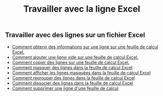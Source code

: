 ﻿---
title: Travailler avec la ligne Excel
second_title: Documen
linktitle: Rangée
type: docs
url: /fr/rows/
aliases: [/working-with-rows/]
keywords: Working with rows on an Excel file
description: Aspose.Cells Cloud REST API prend en charge l'utilisation des lignes d'un fichier Excel. Le SDK prend en charge différents langages de développement, notamment Android, C#, Go, Java, NodeJS, Perl, PHP, Python, Ruby et Swift.
weight: 100
kwords: Excel, Office Cloud, REST API, Feuille de calcul, PDF, CSV, Json, Markdown, Lignes
---
## Travailler avec des lignes sur un fichier Excel

- [Comment obtenir des informations sur une ligne sur une feuille de calcul Excel.](/cells/fr/rows/get/row/)
- [Comment ajouter une ligne vide sur une feuille de calcul Excel.](/cells/fr/rows/add/row/)
- [Comment copier des lignes sur une feuille de calcul Excel.](/cells/fr/rows/copy/)
- [Comment masquer des lignes dans la feuille de calcul Excel](/cells/fr/rows/hide/)
- [Comment afficher les lignes masquées dans la feuille de calcul Excel](/cells/fr/rows/unhide/)
- [Comment regrouper des lignes dans la feuille de calcul Excel](/cells/fr/rows/group/)
- [Comment dissocier des lignes dans la feuille de calcul Excel](/cells/fr/rows/ungroup/)
- [Comment supprimer une ligne d'une feuille de calcul](/cells/fr/rows/delete/)
